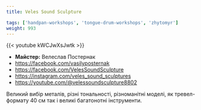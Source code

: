 ```yaml
---
title: Veles Sound Sculpture

tags: ['handpan-workshops', 'tongue-drum-workshops', 'zhytomyr']
weight: 993
---
```

{{< youtube kWCJwXsJwtk >}}

- **Майстер:** Велеслав Постернак
- https://facebook.com/vasilyposternak
- https://facebook.com/VelesSoundSculpture
- https://instagram.com/veles_sound_sculptures
- https://youtube.com/@velessoundsculpture8802

Великий вибір металів, різні тональності, різноманітні моделі, як тревел-формату 40 см так і великі багатонотні інструменти.
